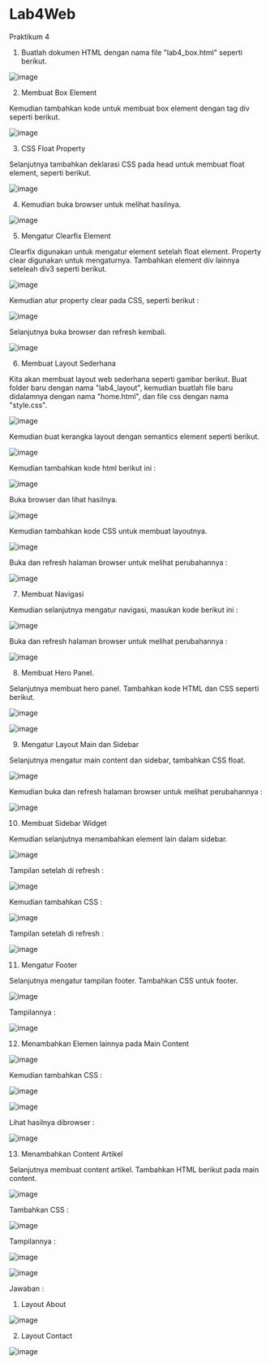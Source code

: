 # Lab4Web
Praktikum 4

1.	Buatlah dokumen HTML dengan nama file "lab4_box.html" seperti berikut.

![image](https://user-images.githubusercontent.com/56398506/115889508-33fd3980-a47e-11eb-9a06-7e02af66967a.png)

2.	Membuat Box Element

Kemudian tambahkan kode untuk membuat box element dengan tag div seperti berikut.

![image](https://user-images.githubusercontent.com/56398506/115889772-70309a00-a47e-11eb-9543-273f069697dc.png)

3.	CSS Float Property

Selanjutnya tambahkan deklarasi CSS pada head untuk membuat float element, seperti berikut.

![image](https://user-images.githubusercontent.com/56398506/115889948-a241fc00-a47e-11eb-84e3-257bc8c86237.png)

4.	Kemudian buka browser untuk melihat hasilnya.

![image](https://user-images.githubusercontent.com/56398506/115890050-bab21680-a47e-11eb-83e4-2f2286ba6722.png)

5.	Mengatur Clearfix Element

Clearfix digunakan untuk mengatur element setelah float element. Property clear digunakan untuk mengaturnya. Tambahkan element div lainnya seteleah div3 seperti berikut.

![image](https://user-images.githubusercontent.com/56398506/115890293-ff3db200-a47e-11eb-9b6c-b69373a98e70.png)

Kemudian atur property clear pada CSS, seperti berikut :

![image](https://user-images.githubusercontent.com/56398506/115890406-1b415380-a47f-11eb-907f-80bee8336138.png)

Selanjutnya buka browser dan refresh kembali.

![image](https://user-images.githubusercontent.com/56398506/115890541-3f9d3000-a47f-11eb-986d-62240f4a58de.png)

6.	Membuat Layout Sederhana

Kita akan membuat layout web sederhana seperti gambar berikut.
Buat folder baru dengan nama "lab4_layout", kemudian buatlah file baru didalamnya dengan nama "home.html", dan file css dengan nama "style.css".

![image](https://user-images.githubusercontent.com/56398506/115890720-6eb3a180-a47f-11eb-9f13-252516bd8ef8.png)

Kemudian buat kerangka layout dengan semantics element seperti berikut.

![image](https://user-images.githubusercontent.com/56398506/115890804-868b2580-a47f-11eb-8af7-f80321e43c6b.png)

Kemudian tambahkan kode html berikut ini :

![image](https://user-images.githubusercontent.com/56398506/115890935-b63a2d80-a47f-11eb-92dc-bd5e94e9ba1b.png)

Buka browser dan lihat hasilnya.

![image](https://user-images.githubusercontent.com/56398506/115891081-e1248180-a47f-11eb-8fa2-dc79a84af731.png)

Kemudian tambahkan kode CSS untuk membuat layoutnya.

![image](https://user-images.githubusercontent.com/56398506/115891184-ff8a7d00-a47f-11eb-88e1-d6b5a2c88bdc.png)

Buka dan refresh halaman browser untuk melihat perubahannya :

![image](https://user-images.githubusercontent.com/56398506/115891884-ce5e7c80-a480-11eb-98ce-70928ea0784e.png)

7.	Membuat Navigasi

Kemudian selanjutnya mengatur navigasi, masukan kode berikut ini :

![image](https://user-images.githubusercontent.com/56398506/115891965-e6360080-a480-11eb-97ed-350572ce2871.png)

Buka dan refresh halaman browser untuk melihat perubahannya :

![image](https://user-images.githubusercontent.com/56398506/115892047-fb129400-a480-11eb-981f-a53e3a708552.png)

8.	Membuat Hero Panel.

Selanjutnya membuat hero panel. Tambahkan kode HTML dan CSS seperti berikut.

![image](https://user-images.githubusercontent.com/56398506/115892363-475dd400-a481-11eb-9bf7-89df5b4fda78.png)

![image](https://user-images.githubusercontent.com/56398506/115892421-547ac300-a481-11eb-807c-238d1f730e98.png)


9.	Mengatur Layout Main dan Sidebar 

Selanjutnya mengatur main content dan sidebar, tambahkan CSS float.

![image](https://user-images.githubusercontent.com/56398506/115892500-68bec000-a481-11eb-8494-dfa20e5ece5c.png)

Kemudian buka dan refresh halaman browser untuk melihat perubahannya :

![image](https://user-images.githubusercontent.com/56398506/115892581-7bd19000-a481-11eb-95f0-ca04690aaeef.png)


10.	Membuat Sidebar Widget

Kemudian selanjutnya menambahkan element lain dalam sidebar.  

![image](https://user-images.githubusercontent.com/56398506/115892660-90ae2380-a481-11eb-9cf6-e2be17f6e7c1.png)

Tampilan setelah di refresh :

![image](https://user-images.githubusercontent.com/56398506/115892726-a28fc680-a481-11eb-9261-6626b5e57d27.png)

Kemudian tambahkan CSS :

![image](https://user-images.githubusercontent.com/56398506/115892819-bb987780-a481-11eb-96bb-99545c9f6d28.png)

Tampilan setelah di refresh :

![image](https://user-images.githubusercontent.com/56398506/115892879-cd7a1a80-a481-11eb-92dc-46b9f890fb59.png)

11.	Mengatur Footer 

Selanjutnya mengatur tampilan footer. Tambahkan CSS untuk footer.

![image](https://user-images.githubusercontent.com/56398506/115892953-e1be1780-a481-11eb-8554-e434c034e64e.png)

Tampilannya :

![image](https://user-images.githubusercontent.com/56398506/115893036-f3072400-a481-11eb-9775-5b9120bcf8f2.png)

12.	Menambahkan Elemen lainnya pada Main Content

![image](https://user-images.githubusercontent.com/56398506/115893084-04503080-a482-11eb-88c5-7ca7e4f80ccd.png)

Kemudian tambahkan CSS :

![image](https://user-images.githubusercontent.com/56398506/115893172-17630080-a482-11eb-9ad4-83b69c404acd.png)

![image](https://user-images.githubusercontent.com/56398506/115893210-2184ff00-a482-11eb-9af0-c330991871de.png)

Lihat hasilnya dibrowser :

![image](https://user-images.githubusercontent.com/56398506/115893334-40839100-a482-11eb-8c60-6c55dad6f0d8.png)

13.	Menambahkan Content Artikel

Selanjutnya membuat content artikel. Tambahkan HTML berikut pada main content.

![image](https://user-images.githubusercontent.com/56398506/115893413-585b1500-a482-11eb-9b0d-a5b09a2740ff.png)

Tambahkan CSS :

![image](https://user-images.githubusercontent.com/56398506/115893465-6741c780-a482-11eb-9387-9870c03ac5fd.png)

Tampilannya :

![image](https://user-images.githubusercontent.com/56398506/115893535-804a7880-a482-11eb-871e-14c5c1d18613.png)

![image](https://user-images.githubusercontent.com/56398506/115893577-8c363a80-a482-11eb-9153-e7ff553daf48.png)

Jawaban :

1. Layout About 

![image](https://user-images.githubusercontent.com/56398506/115894228-38782100-a483-11eb-98dc-b92a38b2f830.png)

2. Layout Contact  

![image](https://user-images.githubusercontent.com/56398506/115894342-5d6c9400-a483-11eb-9910-723b014fb232.png)









